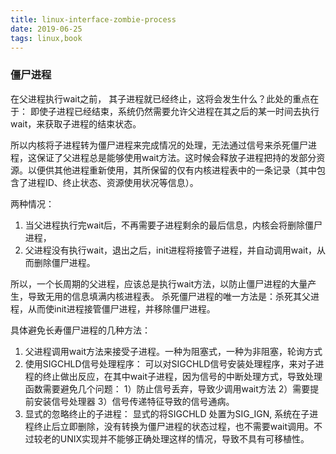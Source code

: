 ```yaml
---
title: linux-interface-zombie-process
date: 2019-06-25
tags: linux,book
---
```


### 僵尸进程

在父进程执行wait之前， 其子进程就已经终止，这将会发生什么？此处的重点在于： 即使子进程已经结束，系统仍然需要允许父进程在其之后的某一时间去执行wait，来获取子进程的结束状态。

所以内核将子进程转为僵尸进程来完成情况的处理，无法通过信号来杀死僵尸进程，这保证了父进程总是能够使用wait方法。这时候会释放子进程把持的发部分资源。以便供其他进程重新使用，其所保留的仅有内核进程表中的一条记录（其中包含了进程ID、终止状态、资源使用状况等信息）。

两种情况：
1. 当父进程执行完wait后，不再需要子进程剩余的最后信息，内核会将删除僵尸进程，
2. 父进程没有执行wait，退出之后，init进程将接管子进程，并自动调用wait，从而删除僵尸进程。

所以，一个长周期的父进程，应该总是执行wait方法，以防止僵尸进程的大量产生，导致无用的信息填满内核进程表。
杀死僵尸进程的唯一方法是：杀死其父进程，从而使init进程接管僵尸进程，并移除僵尸进程。

具体避免长寿僵尸进程的几种方法：
1. 父进程调用wait方法来接受子进程。一种为阻塞式，一种为非阻塞，轮询方式
2. 使用SIGCHLD信号处理程序： 可以对SIGCHLD信号安装处理程序，来对子进程的终止做出反应，在其中wait子进程，因为信号的中断处理方式，导致处理函数需要避免几个问题： 1）防止信号丢弃，导致少调用wait方法 2）需要提前安装信号处理器 3）信号传递特征导致的信号通病。
3. 显式的忽略终止的子进程： 显式的将SIGCHLD 处置为SIG_IGN, 系统在子进程终止后立即删除，没有转换为僵尸进程的状态过程，也不需要wait调用。不过较老的UNIX实现并不能够正确处理这样的情况，导致不具有可移植性。





